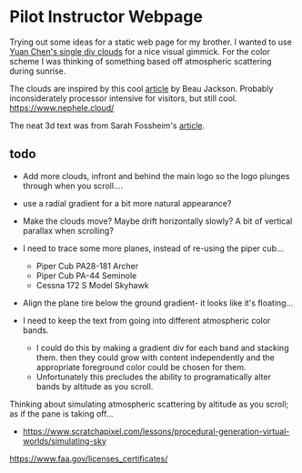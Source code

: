 # Pilot Instructor Webpage

Trying out some ideas for a static web page for my brother. I wanted to use [Yuan Chen's single div clouds](https://codepen.io/yuanchuan/pen/f70a1f9435dc90197b253b26b4d69d42) for a nice visual gimmick. For the color scheme I was thinking of something based off atmospheric scattering during sunrise.

The clouds are inspired by this cool [article](https://css-tricks.com/drawing-realistic-clouds-with-svg-and-css/) by Beau Jackson. Probably inconsiderately processor intensive for visitors, but still cool. https://www.nephele.cloud/

The neat 3d text was from Sarah Fossheim's [article](https://css-tricks.com/creating-playful-effects-with-css-text-shadows/).



## todo

 - Add more clouds, infront and behind the main logo so the logo plunges through when you scroll....

 - use a radial gradient for a bit more natural appearance?

 - Make the clouds move? Maybe drift horizontally slowly? A bit of vertical parallax when scrolling?

 - I need to trace some more planes, instead of re-using the piper cub...
   - Piper Cub PA28-181 Archer 
   - Piper Cub PA-44 Seminole
   - Cessna 172 S Model Skyhawk 

 - Align the plane tire below the ground gradient- it looks like it's floating...

 - I need to keep the text from going into different atmospheric color bands.
   - I could do this by making a gradient div for each band and stacking them. then they could grow with content independently and the appropriate foreground color could be chosen for them.
   - Unfortunately this precludes the ability to programatically alter bands by altitude as you scroll.

Thinking about simulating atmospheric scattering by altitude as you scroll; as if the pane is taking off...
 - https://www.scratchapixel.com/lessons/procedural-generation-virtual-worlds/simulating-sky

 https://www.faa.gov/licenses_certificates/